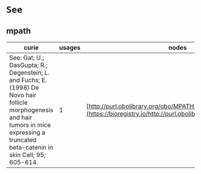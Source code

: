 # `See`
## mpath
| curie                                                                                                                                                                                      |   usages | nodes                                                                                                       |
|--------------------------------------------------------------------------------------------------------------------------------------------------------------------------------------------|----------|-------------------------------------------------------------------------------------------------------------|
| See: Gat; U.; DasGupta; R.; Degenstein; L. and Fuchs; E. (1998) De Novo hair follicle morphogenesis and hair tumors in mice expressing a truncated beta-catenin in skin Cell; 95; 605-614. |        1 | [http://purl.obolibrary.org/obo/MPATH:571](https://bioregistry.io/http://purl.obolibrary.org/obo/MPATH:571) |
